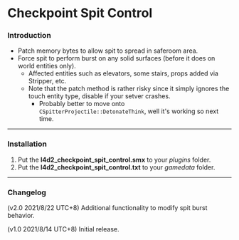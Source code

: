 # Checkpoint Spit Control

### Introduction
- Patch memory bytes to allow spit to spread in saferoom area.
- Force spit to perform burst on any solid surfaces (before it does on world entities only).
  - Affected entities such as elevators, some stairs, props added via Stripper, etc.
  - Note that the patch method is rather risky since it simply ignores the touch entity type, disable if your setver crashes.
    - Probably better to move onto `CSpitterProjectile::DetonateThink`, well it's working so next time.

<hr>

### Installation
1. Put the **l4d2_checkpoint_spit_control.smx** to your _plugins_ folder.
2. Put the **l4d2_checkpoint_spit_control.txt** to your _gamedata_ folder.

<hr>

### Changelog
(v2.0 2021/8/22 UTC+8) Additional functionality to modify spit burst behavior.

(v1.0 2021/8/14 UTC+8) Initial release.